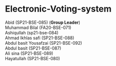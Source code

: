 # Electronic-Voting-system<br>
Abid                  (SP21-BSE-085)  (**Group Leader**)<br>
Muhammad Bilal       (FA20-BSE-071)<br>
Ashiqullah            (sp21-bse-084)<br>
Ahmad Ikhlas safi     (SP21-BSE-088)<br>
Abdul basit Yousafzai (SP21-BSE-092)<br>
Abdul basit           (SP21-BSE-087)<br>
Ali sina              (SP21-BSE-089)<br>
Hayatullah            (SP21-BSE-080)<br>
